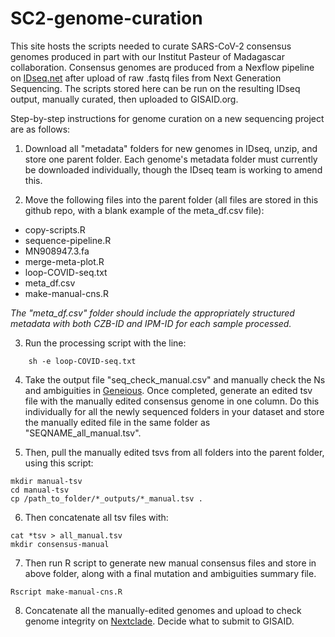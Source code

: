 # SC2-genome-curation

This site hosts the scripts needed to curate SARS-CoV-2 consensus genomes produced in part with our Institut Pasteur of Madagascar collaboration. Consensus genomes are produced from a Nexflow pipeline on [IDseq.net](IDseq.net) after upload of raw .fastq files from Next Generation Sequencing. The scripts stored here can be run on the resulting IDseq output, manually curated, then uploaded to GISAID.org.

Step-by-step instructions for genome curation on a new sequencing project are as follows:

 1. Download all "metadata" folders for new genomes in IDseq, unzip, and store one parent folder. Each genome's metadata folder must currently be downloaded individually, though the IDseq team is working to amend this.

2. Move the following files into the parent folder (all files are stored in this github repo, with a blank example of the meta_df.csv file):

* copy-scripts.R
* sequence-pipeline.R
* MN908947.3.fa
* merge-meta-plot.R
* loop-COVID-seq.txt
* meta_df.csv
* make-manual-cns.R

*The "meta_df.csv" folder should include the appropriately structured metadata with both CZB-ID and IPM-ID for each sample processed.*

3. Run the processing script with the line:

```
    sh -e loop-COVID-seq.txt 
```

4. Take the output file "seq_check_manual.csv" and manually check the Ns and ambiguities in [Geneious](geneious.com). Once completed, generate an edited tsv file with the manually edited consensus genome in one column. Do this individually for all the newly sequenced folders in your dataset and store the manually edited file in the same folder as "SEQNAME_all_manual.tsv".

5. Then, pull the manually edited tsvs from all folders into the parent folder, using this script:

```
mkdir manual-tsv
cd manual-tsv
cp /path_to_folder/*_outputs/*_manual.tsv .
```

6. Then concatenate all tsv files with:

```
cat *tsv > all_manual.tsv
mkdir consensus-manual

```

7. Then  run R script to generate new manual consensus files and store in above folder, along with a  final mutation and ambiguities summary file.

```
Rscript make-manual-cns.R
```

8. Concatenate all the manually-edited genomes and upload to check genome integrity on [Nextclade](https://clades.nextstrain.org/). Decide what to submit to GISAID.


